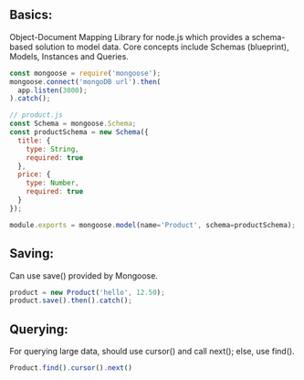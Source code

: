 ## Basics:
Object-Document Mapping Library for node.js which provides a schema-based solution to model data. Core concepts include Schemas (blueprint), Models, Instances and Queries.

```javascript
const mongoose = require('mongoose');
mongoose.connect('mongoDB url').then(
  app.listen(3000);
).catch();

// product.js
const Schema = mongoose.Schema;
const productSchema = new Schema({
  title: {
    type: String,
    required: true
  },
  price: {
    type: Number,
    required: true
  }
});

module.exports = mongoose.model(name='Product', schema=productSchema);
```

## Saving: 
Can use save() provided by Mongoose.
```javascript
product = new Product('hello', 12.50);
product.save().then().catch();  
```

## Querying:
For querying large data, should use cursor() and call next(); else, use find().
```javascript
Product.find().cursor().next()
```
